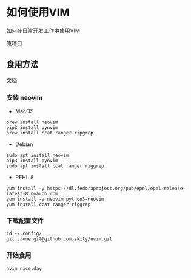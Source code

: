 # 如何使用VIM

如何在日常开发工作中使用VIM

[原项目](https://github.com/theniceboy/nvim)


## 食用方法

[文档](https://ynuzk.cn/2021/11/25/Vim/)

### 安装 neovim
- MacOS
```
brew install neovim
pip3 install pynvim
brew install ccat ranger ripgrep
```

- Debian
```
sudo apt install neovim
pip3 install pynvim
sudo apt install ccat ranger riggrep
```

- REHL 8
```
yum install -y https://dl.fedoraproject.org/pub/epel/epel-release-latest-8.noarch.rpm
yum install -y neovim python3-neovim
yum install ccat ranger riggrep
```

### 下载配置文件
```
cd ~/.config/
git clone git@github.com:zkity/nvim.git
```

### 开始食用

```
nvim nice.day
```

